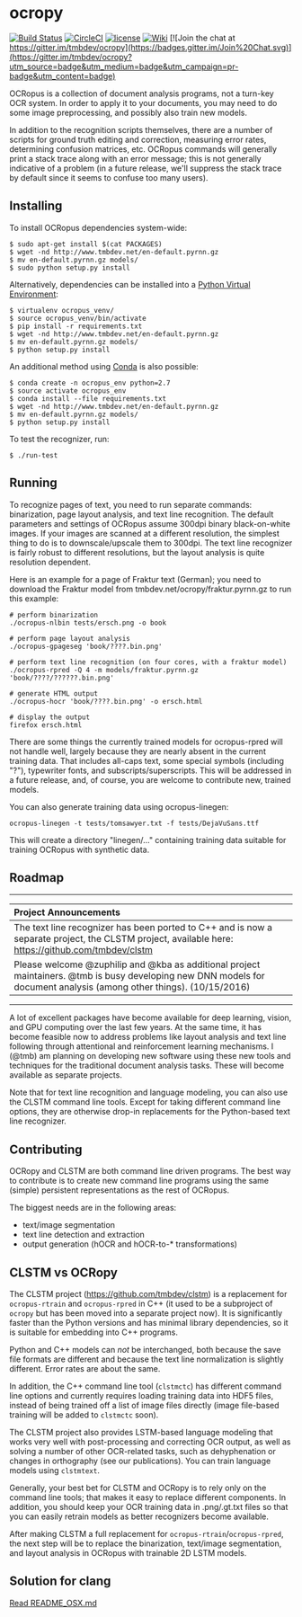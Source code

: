 ocropy
======

[![Build Status](https://travis-ci.org/tmbdev/ocropy.svg)](https://travis-ci.org/tmbdev/ocropy)
[![CircleCI](https://circleci.com/gh/UB-Mannheim/ocropy/tree/pull%2F4.svg?style=svg)](https://circleci.com/gh/UB-Mannheim/ocropy/tree/pull%2F4)
[![license](https://img.shields.io/github/license/tmbdev/ocropy.svg)](https://github.com/tmbdev/ocropy/blob/master/LICENSE)
[![Wiki](https://img.shields.io/badge/wiki-11%20pages-orange.svg)](https://github.com/tmbdev/ocropy/wiki)
[![Join the chat at https://gitter.im/tmbdev/ocropy](https://badges.gitter.im/Join%20Chat.svg)](https://gitter.im/tmbdev/ocropy?utm_source=badge&utm_medium=badge&utm_campaign=pr-badge&utm_content=badge)

OCRopus is a collection of document analysis programs, not a turn-key OCR system.
In order to apply it to your documents, you may need to do some image preprocessing,
and possibly also train new models.

In addition to the recognition scripts themselves, there are a number of scripts for
ground truth editing and correction, measuring error rates, determining confusion matrices, etc.
OCRopus commands will generally print a stack trace along with an error message;
this is not generally indicative of a problem (in a future release, we'll suppress the stack
trace by default since it seems to confuse too many users).

Installing
----------

To install OCRopus dependencies system-wide:

    $ sudo apt-get install $(cat PACKAGES)
    $ wget -nd http://www.tmbdev.net/en-default.pyrnn.gz
    $ mv en-default.pyrnn.gz models/
    $ sudo python setup.py install

Alternatively, dependencies can be installed into a
[Python Virtual Environment](http://docs.python-guide.org/en/latest/dev/virtualenvs/):

    $ virtualenv ocropus_venv/
    $ source ocropus_venv/bin/activate
    $ pip install -r requirements.txt
    $ wget -nd http://www.tmbdev.net/en-default.pyrnn.gz
    $ mv en-default.pyrnn.gz models/
    $ python setup.py install

An additional method using [Conda](http://conda.pydata.org/) is also possible:

    $ conda create -n ocropus_env python=2.7
    $ source activate ocropus_env
    $ conda install --file requirements.txt
    $ wget -nd http://www.tmbdev.net/en-default.pyrnn.gz
    $ mv en-default.pyrnn.gz models/
    $ python setup.py install

To test the recognizer, run:

    $ ./run-test

Running
-------

To recognize pages of text, you need to run separate commands: binarization, page layout
analysis, and text line recognition. The default parameters and settings of OCRopus assume
300dpi binary black-on-white images. If your images are scanned at a different resolution, the
simplest thing to do is to downscale/upscale them to 300dpi. The text line recognizer is
fairly robust to different resolutions, but the layout analysis is quite resolution dependent.

Here is an example for a page of Fraktur text (German);
you need to download the Fraktur model from tmbdev.net/ocropy/fraktur.pyrnn.gz to run this
example:

    # perform binarization
    ./ocropus-nlbin tests/ersch.png -o book

    # perform page layout analysis
    ./ocropus-gpageseg 'book/????.bin.png'

    # perform text line recognition (on four cores, with a fraktur model)
    ./ocropus-rpred -Q 4 -m models/fraktur.pyrnn.gz 'book/????/??????.bin.png'

    # generate HTML output
    ./ocropus-hocr 'book/????.bin.png' -o ersch.html

    # display the output
    firefox ersch.html

There are some things the currently trained models for ocropus-rpred
will not handle well, largely because they are nearly absent in the
current training data. That includes all-caps text, some special symbols
(including "?"), typewriter fonts, and subscripts/superscripts. This will
be addressed in a future release, and, of course, you are welcome to contribute
new, trained models.

You can also generate training data using ocropus-linegen:

    ocropus-linegen -t tests/tomsawyer.txt -f tests/DejaVuSans.ttf

This will create a directory "linegen/..." containing training data
suitable for training OCRopus with synthetic data.

## Roadmap

------------------------
| Project Announcements
|:-----------------------
| The text line recognizer has been ported to C++ and is now a separate project, the CLSTM project, available here: https://github.com/tmbdev/clstm
| Please welcome @zuphilip and @kba as additional project maintainers. @tmb is busy developing new DNN models for document analysis (among other things). (10/15/2016)
------------------------

A lot of excellent packages have become available for deep learning, vision, and GPU computing over the last few years.
At the same time, it has become feasible now to address problems like layout analysis and text line following
through attentional and reinforcement learning mechanisms. I (@tmb) am planning on developing new software using these
new tools and techniques for the traditional document analysis tasks. These will become available as separate
projects.

Note that for text line recognition and language modeling, you can also use the CLSTM command line tools. Except for taking different command line options, they are otherwise drop-in replacements for the Python-based text line recognizer.

## Contributing

OCRopy and CLSTM are both command line driven programs. The best way to contribute is to create new command line programs using the same (simple) persistent representations as the rest of OCRopus.

The biggest needs are in the following areas:

 - text/image segmentation
 - text line detection and extraction
 - output generation (hOCR and hOCR-to-* transformations)

## CLSTM vs OCRopy

The CLSTM project (https://github.com/tmbdev/clstm) is a replacement for 
`ocropus-rtrain` and `ocropus-rpred` in C++ (it used to be a subproject of
`ocropy` but has been moved into a separate project now). It is significantly faster than 
the Python versions and has minimal library dependencies, so it is suitable 
for embedding into C++ programs.

Python and C++ models can _not_ be interchanged, both because the save file 
formats are different and because the text line normalization is slightly 
different. Error rates are about the same.

In addition, the C++ command line tool (`clstmctc`) has different command line 
options and currently requires loading training data into HDF5 files, instead
of being trained off a list of image files directly (image file-based training
will be added to `clstmctc` soon).

The CLSTM project also provides LSTM-based language modeling that works very
well with post-processing and correcting OCR output, as well as solving a number
of other OCR-related tasks, such as dehyphenation or changes in orthography
(see our publications). You can train language models using `clstmtext`.

Generally, your best bet for CLSTM and OCRopy is to rely only on the command
line tools; that makes it easy to replace different components. In addition, you
should keep your OCR training data in .png/.gt.txt files so that you can easily 
retrain models as better recognizers become available.

After making CLSTM a full replacement for `ocropus-rtrain`/`ocropus-rpred`, the
next step will be to replace the binarization, text/image segmentation, and layout 
analysis in OCRopus with trainable 2D LSTM models.

## Solution for clang

[Read README_OSX.md](README_OSX.md)
